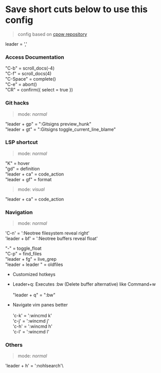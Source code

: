 # Save short cuts below to use this config
> config based on [cpow repository](https://github.com/cpow/neovim-for-newbs/tree/main)

leader = ','

### Access Documentation
"C-b"     = scroll_docs(-4)\
"C-f"     = scroll_docs(4)\
"C-Space" = complete()\
"C-e"     = abort()\
"CR"      = confirm({ select = true })

### Git hacks 
> mode: *normal*

"leader + gp" = ":Gitsigns preview_hunk"\
"leader + gt" = ":Gitsigns toggle_current_line_blame"

### LSP shortcut
> mode: *normal*

"K"          = hover\
"gd"         = definition\
"leader + ca" = code_action\
"leader + gf" = format

> mode: *visual*

"leader + ca" = code_action

### Navigation
> mode: *normal*

'C-n'      = ':Neotree filesystem reveal right'\
'leader + bf' = ':Neotree buffers reveal float'

"-"                = toggle_float\
"C-p"            = find_files\
"leader + fg"       = live_grep\
"leader + leader " = oldfiles

 - Customized hotkeys
 - Leader+q: Executes :bw (Delete buffer alternative) like Command+w\
\
"leader + q" = ":bw"

 - Navigate vim panes better\
\
'c-k' = ':wincmd k'\
'c-j' = ':wincmd j'\
'c-h' = ':wincmd h'\
'c-l' = ':wincmd l'

### Others
> mode: *normal*

'leader + h' = ':nohlsearch'\
